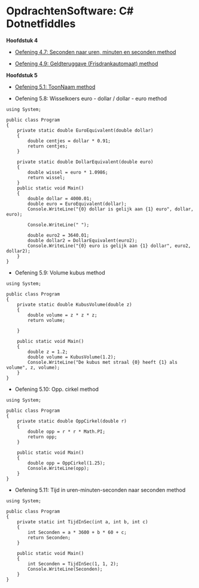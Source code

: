 # OpdrachtenSoftware: C# Dotnetfiddles

**Hoofdstuk 4**

- [Oefening 4.7: Seconden naar uren, minuten en seconden method](https://github.com/MathiasV-immalle/portfolio/blob/master/dotnetfiddle/Hoofdstuk%204/Oef%204.7.md)

- [Oefening 4.9: Geldteruggave (Frisdrankautomaat) method](https://github.com/MathiasV-immalle/portfolio/blob/master/dotnetfiddle/Hoofdstuk%204/Oef%204.9.md)

**Hoofdstuk 5**

- [Oefening 5.1: ToonNaam method](https://github.com/MathiasV-immalle/portfolio/blob/master/dotnetfiddle/Hoofdstuk%205/Oef%205.1.md)

- Oefening 5.8: Wisselkoers euro - dollar / dollar - euro method
```
using System;
					
public class Program
{
	private static double EuroEquivalent(double dollar)
	{
		double centjes = dollar * 0.91;
		return centjes;
	}
	
	private static double DollarEquivalent(double euro)
	{
		double wissel = euro * 1.0986;
		return wissel;
	}
	public static void Main()
	{
		double dollar = 4000.01;
    	double euro = EuroEquivalent(dollar);
    	Console.WriteLine("{0} dollar is gelijk aan {1} euro", dollar, euro);

    	Console.WriteLine(" ");

    	double euro2 = 3640.01;
    	double dollar2 = DollarEquivalent(euro2);
    	Console.WriteLine("{0} euro is gelijk aan {1} dollar", euro2, dollar2);
	}
}
```

- Oefening 5.9: Volume kubus method
```
using System;
					
public class Program
{
	private static double KubusVolume(double z)
	{
		double volume = z * z * z;
		return volume;
		
	}
	
	public static void Main()
	{
		double z = 1.2;
		double volume = KubusVolume(1.2);
		Console.WriteLine("De kubus met straal {0} heeft {1} als volume", z, volume);
	}
}
```

- Oefening 5.10: Opp. cirkel method
```
using System;
					
public class Program
{
	private static double OppCirkel(double r)
	{
		double opp = r * r * Math.PI;
		return opp;
	}
	
	public static void Main()
	{
		double opp = OppCirkel(1.25);
		Console.WriteLine(opp);
	}
}
```

- Oefening 5.11: Tijd in uren-minuten-seconden naar seconden method
```
using System;
					
public class Program
{
	private static int TijdInSec(int a, int b, int c)
	{
		int Seconden = a * 3600 + b * 60 + c;
		return Seconden;
	}
	
	public static void Main()
	{
		int Seconden = TijdInSec(1, 1, 2);
		Console.WriteLine(Seconden);
	}
}
```

